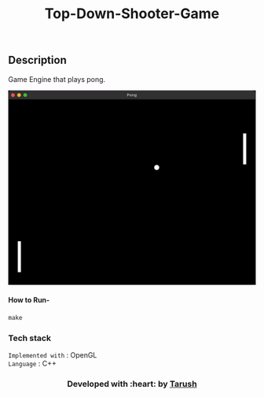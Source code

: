 </p>
<h1 align = 'center'>Top-Down-Shooter-Game</h1>
<br>


</p>

## Description ##
<p>
Game Engine that plays pong.
</p>


<img src="https://github.com/tarush-r/game-engine-pong/blob/master/media/gameplay.gif">


#### How to Run- 

```html
make
```

###             Tech stack
`Implemented with` : OpenGL  <br>
`Language` : C++ <br>

<h3 align="center"><b>Developed with :heart: by <a href="https://github.com/tarush-r">Tarush</a> </b></h3>
